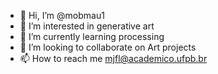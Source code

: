 - 👋 Hi, I’m @mobmau1
- 👀 I’m interested in generative art
- 🌱 I’m currently learning processing
- 💞️ I’m looking to collaborate on Art projects
- 📫 How to reach me mjfl@academico.ufpb.br

<!---
mobmau1/mobmau1 is a ✨ special ✨ repository because its `README.md` (this file) appears on your GitHub profile.
You can click the Preview link to take a look at your changes.
--->
